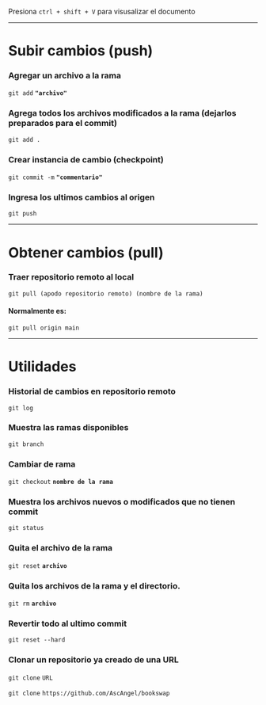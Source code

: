 Presiona `ctrl + shift + V` para visusalizar el documento

* * * 
# Subir cambios (push)
### Agregar un archivo a la rama
`git add` **`"archivo"`**

### Agrega todos los archivos modificados a la rama (dejarlos preparados para el commit)
`git add .`

### Crear instancia de cambio (checkpoint)
`git commit -m` **`"commentario"`**

### Ingresa los ultimos cambios al origen
`git push`

* * *
# Obtener cambios (pull)
### Traer repositorio remoto al local
`git pull (apodo repositorio remoto) (nombre de la rama)`
#### Normalmente es:
`git pull origin main`

* * *
# Utilidades
### Historial de cambios en repositorio remoto
`git log`

### Muestra las ramas disponibles
`git branch`

### Cambiar de rama
`git checkout` **`nombre de la rama`**
### Muestra los archivos nuevos o modificados que no tienen commit
`git status`

### Quita el archivo de la rama
`git reset` **`archivo`**

### Quita los archivos de la rama y el directorio.
`git rm`  **`archivo`**

### Revertir todo al ultimo commit
`git reset --hard`

### Clonar un repositorio ya creado de una URL
`git clone` `URL`

`git clone` `https://github.com/AscAngel/bookswap`